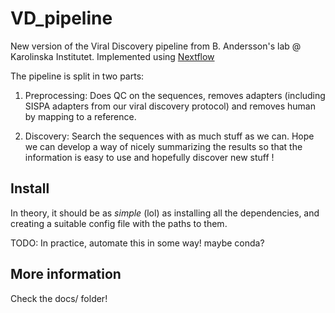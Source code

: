 # VD_pipeline

New version of the Viral Discovery pipeline from B. Andersson's lab @ Karolinska Institutet.  Implemented using [Nextflow](https://www.nextflow.io/)

The pipeline is split in two parts:

1) Preprocessing:  Does QC on the sequences, removes adapters (including SISPA adapters from our viral discovery protocol)  and removes human by mapping to a reference.

2) Discovery:  Search the sequences with as much stuff as we can. Hope we can develop a way of nicely summarizing the results so that the information is easy to use and hopefully discover new stuff !

## Install

In theory, it should be as _simple_ (lol) as installing all the dependencies, and creating a suitable config file with the paths to them.

TODO: In practice, automate this in some way! maybe conda?

## More information

Check the docs/ folder!
